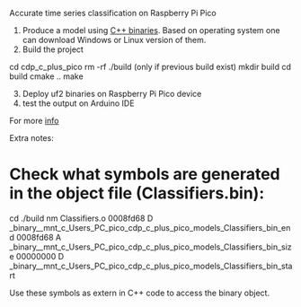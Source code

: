 Accurate time series classification on Raspberry Pi Pico 

1. Produce a model using [C++ binaries](https://github.com/naviveztim/CDP_C_plus_binaries). 
   Based on operating system one can download Windows or Linux version of them.
2. Build the project

cd cdp_c_plus_pico
rm -rf ./build (only if previous build exist)
mkdir build
cd build
cmake ..
make

3. Deploy uf2 binaries on Raspberry Pi Pico device
4. test the output on Arduino IDE

For more [info](https://medium.com/@ivan_mitzev/accurate-time-series-classification-algorithm-on-raspberry-pi-pico-113a27523eac)


Extra notes: 
# Check what symbols are generated in the object file (Classifiers.bin): 
cd ./build
nm  Classifiers.o
0008fd68 D _binary__mnt_c_Users_PC_pico_cdp_c_plus_pico_models_Classifiers_bin_end
0008fd68 A _binary__mnt_c_Users_PC_pico_cdp_c_plus_pico_models_Classifiers_bin_size
00000000 D _binary__mnt_c_Users_PC_pico_cdp_c_plus_pico_models_Classifiers_bin_start

Use these symbols as extern in C++ code to access the binary object.